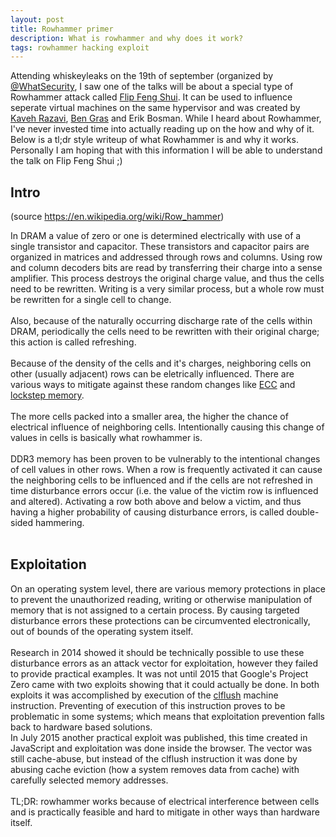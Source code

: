 ```yaml
---
layout: post
title: Rowhammer primer
description: What is rowhammer and why does it work?
tags: rowhammer hacking exploit
---
```

Attending whiskeyleaks on the 19th of september (organized by <a href="https://twitter.com/whatsecurity">@WhatSecurity</a>, I saw one of the talks will be about a special type of Rowhammer attack called <a href="https://www.vusec.net/projects/flip-feng-shui/">Flip Feng Shui</a>. It can be used to influence seperate virtual machines on the same hypervisor and was created by <a href="gober">Kaveh Razavi</a>, <a href="https://twitter.com/bjg">Ben Gras</a> and Erik Bosman.
While I heard about Rowhammer, I've never invested time into actually reading up on the how and why of it. Below is a tl;dr style writeup of what Rowhammer is and why it works. Personally I am hoping that with this information I will be able to understand the talk on Flip Feng Shui ;)

 
<h2>Intro</h2>
(source <a href="https://en.wikipedia.org/wiki/Row_hammer">https://en.wikipedia.org/wiki/Row_hammer</a>)

In DRAM a value of zero or one is determined electrically with use of a single transistor and capacitor. These transistors and capacitor pairs
are organized in matrices and addressed through rows and columns. Using row and column decoders bits are read by transferring their charge into a sense amplifier.
This process destroys the original charge value, and thus the cells need to be rewritten. Writing is a very similar process, but a whole row must be
rewritten for a single cell to change.<br>
<br>
Also, because of the naturally occurring discharge rate of the cells within DRAM, periodically the cells need to be rewritten with their original charge; this action
is called refreshing.<br>
<br>
Because of the density of the cells and it's charges, neighboring cells on other (usually adjacent) rows can be eletrically influenced. There are various ways to
mitigate against these random changes like <a href="https://en.wikipedia.org/wiki/Error-correcting_code_memory">ECC</a> and
<a href="https://en.wikipedia.org/wiki/Lockstep_memory">lockstep memory</a>.<br>
<br>
The more cells packed into a smaller area, the higher the chance of electrical influence of neighboring cells. Intentionally causing this change of values in cells
is basically what rowhammer is.<br>
<br>
DDR3 memory has been proven to be vulnerably to the intentional changes of cell values in other rows. When a row is frequently activated it can cause the neighboring
cells to be influenced and if the cells are not refreshed in time disturbance errors occur (i.e. the value of the victim row is influenced and altered). Activating a row
both above and below a victim, and thus having a higher probability of causing disturbance errors, is called double-sided hammering.<br>
<br>
<h2>Exploitation</h2>
On an operating system level, there are various memory protections in place to prevent the unauthorized reading, writing or otherwise manipulation of memory that is not
assigned to a certain process. By causing targeted disturbance errors these protections can be circumvented electronically, out of bounds of the operating system itself. <br>
<br>
Research in 2014 showed it should be technically possible to use these disturbance errors as an attack vector for exploitation, however they failed to provide practical examples. It
was not until 2015 that Google's Project Zero came with two exploits showing that it could actually be done. In both exploits it was accomplished by execution of
the <a href="http://x86.renejeschke.de/html/file_module_x86_id_30.html">clflush</a> machine instruction. Preventing of execution of this instruction proves to be problematic in some
systems; which means that exploitation prevention falls back to hardware based solutions. <br>
In July 2015 another practical exploit was published, this time created in JavaScript and exploitation was done inside the browser. The vector was still cache-abuse, but instead of the
clflush instruction it was done by abusing cache eviction (how a system removes data from cache) with carefully selected memory addresses.<br>
<br>
TL;DR: rowhammer works because of electrical interference between cells and is practically feasible and hard to mitigate in other ways than hardware itself.
